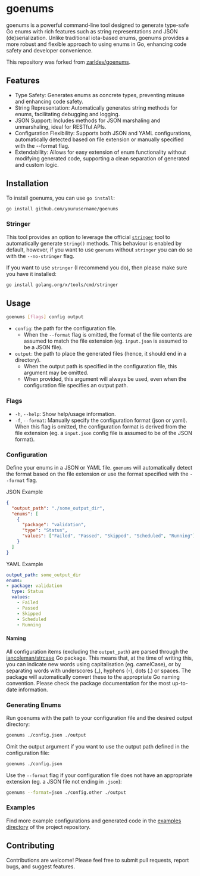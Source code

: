 # goenums

goenums is a powerful command-line tool designed to generate type-safe Go enums with rich features such as string representations and JSON (de)serialization. Unlike traditional iota-based enums, goenums provides a more robust and flexible approach to using enums in Go, enhancing code safety and developer convenience.

This repository was forked from [zarldev/goenums](https://github.com/zarldev/goenums).

## Features

- Type Safety: Generates enums as concrete types, preventing misuse and enhancing code safety.
- String Representation: Automatically generates string methods for enums, facilitating debugging and logging.
- JSON Support: Includes methods for JSON marshaling and unmarshaling, ideal for RESTful APIs.
- Configuration Flexibility: Supports both JSON and YAML configurations, automatically detected based on file extension or manually specified with the --format flag.
- Extendability: Allows for easy extension of enum functionality without modifying generated code, supporting a clean separation of generated and custom logic.

## Installation

To install goenums, you can use `go install`:

```sh
go install github.com/yourusername/goenums
```

### Stringer

This tool provides an option to leverage the official [`stringer`](https://pkg.go.dev/golang.org/x/tools/cmd/stringer) tool to automatically generate `String()` methods. This behaviour is enabled by default, however, if you want to use `goenums` without `stringer` you can do so with the `--no-stringer` flag.

If you want to use `stringer` (I recommend you do), then please make sure you have it installed: 

```sh
go install golang.org/x/tools/cmd/stringer
```

## Usage

```sh
goenums [flags] config output
```

- `config`: the path for the configuration file.
  - When the `--format` flag is omitted, the format of the file contents are assumed to match the file extension (eg. `input.json` is assumed to be a JSON file).
- `output`: the path to place the generated files (hence, it should end in a directory).
  - When the output path is specified in the configuration file, this argument may be omitted.
  - When provided, this argument will always be used, even when the configuration file specifies an output path. 

### Flags

- `-h`, `--help`: Show help/usage information.
- `-f`, `--format`: Manually specify the configuration format (json or yaml). When this flag is omitted, the configuration format is derived from the file extension (eg. a `input.json` config file is assumed to be of the JSON format).

### Configuration

Define your enums in a JSON or YAML file. `goenums` will automatically detect the format based on the file extension or use the format specified with the `--format` flag.

JSON Example
```json
{
  "output_path": "./some_output_dir",
  "enums": [
    {
      "package": "validation",
      "type": "Status",
      "values": ["Failed", "Passed", "Skipped", "Scheduled", "Running"]
    }
  ]
}
```

YAML Example
```yaml
output_path: some_output_dir
enums:
- package: validation
  type: Status
  values:
    - Failed
    - Passed
    - Skipped
    - Scheduled
    - Running
```

#### Naming

All configuration items (excluding the `output_path`) are parsed through the [iancoleman/strcase](https://github.com/iancoleman/strcase) Go package. This means that, at the time of writing this, you can indicate new words using capitalisation (eg. camelCase), or by separating words with underscores (_), hyphens (-), dots (.) or spaces. The package will automatically convert these to the appropriate Go naming convention. Please check the package documentation for the most up-to-date information.

### Generating Enums

Run goenums with the path to your configuration file and the desired output directory:

```sh
goenums ./config.json ./output
```

Omit the output argument if you want to use the output path defined in the configuration file:

```sh
goenums ./config.json
```

Use the `--format` flag if your configuration file does not have an appropriate extension (eg. a JSON file not ending in `.json`):

```sh
goenums --format=json ./config.other ./output
```

### Examples

Find more example configurations and generated code in the [examples directory](./examples) of the project repository.

## Contributing

Contributions are welcome! Please feel free to submit pull requests, report bugs, and suggest features.

